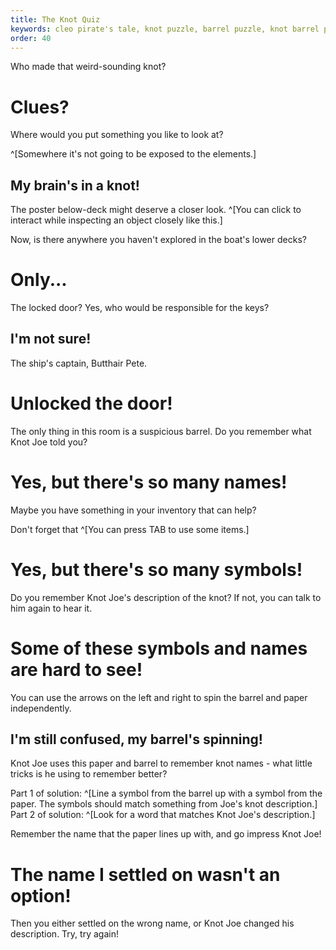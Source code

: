 ```yaml
---
title: The Knot Quiz
keywords: cleo pirate's tale, knot puzzle, barrel puzzle, knot barrel puzzle, three headed hamster
order: 40
---
```


Who made that weird-sounding knot?

# Clues?
Where would you put something you like to look at?

^[Somewhere it's not going to be exposed to the elements.]

## My brain's in a knot!
The poster below-deck might deserve a closer look. ^[You can click to interact while inspecting an object closely like this.]

Now, is there anywhere you haven't explored in the boat's lower decks?

# Only...
The locked door? Yes, who would be responsible for the keys?

## I'm not sure!
The ship's captain, Butthair Pete.

# Unlocked the door!
The only thing in this room is a suspicious barrel. Do you remember what Knot Joe told you?

# Yes, but there's so many names!
Maybe you have something in your inventory that can help?

Don't forget that ^[You can press TAB to use some items.]

# Yes, but there's so many symbols!
Do you remember Knot Joe's description of the knot? If not, you can talk to him again to hear it.

# Some of these symbols and names are hard to see!
You can use the arrows on the left and right to spin the barrel and paper independently.

## I'm still confused, my barrel's spinning!
Knot Joe uses this paper and barrel to remember knot names - what little tricks is he using to remember better?

Part 1 of solution: ^[Line a symbol from the barrel up with a symbol from the paper. The symbols should match something from Joe's knot description.]
Part 2 of solution: ^[Look for a word that matches Knot Joe's description.]

Remember the name that the paper lines up with, and go impress Knot Joe!

# The name I settled on wasn't an option!
Then you either settled on the wrong name, or Knot Joe changed his description. Try, try again!